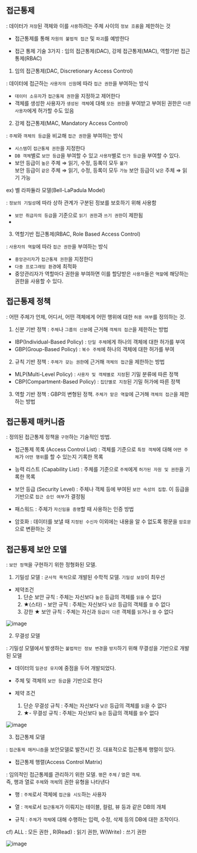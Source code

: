## 접근통제 

: 데이터가 `저장`된 객체와 이를 `사용`하려는 주체 사이의 `정보 흐름`을 제한하는 것 

- 접근통제를 통해 `자원의 불법적 접근` 및 `파괴`를 예방한다

- 접근 통제 기술 3가지 : 임의 접근통제(DAC), 강제 접근통제(MAC), 역할기반 접근통제(RBAC)

1) 임의 접근통제(DAC, Discretionary Access Control) 

: 데이터에 접근하는 `사용자의 신원`에 따라 `접근 권한`을 부여하는 방식 

- `데이터 소유자`가 `접근통제 권한`을 지정하고 제어한다
- 객체를 생성한 사용자가 `생성된 객체`에 대해 `모든 권한`을 부여받고 부여된 권한은 `다른 사용자`에게 허가할 수도 있음

2) 강제 접근통제(MAC, Mandatory Access Control) 

: `주체`와 `객체의 등급`을 비교해 `접근 권한`을 부여하는 방식 

- `시스템`이 `접근통제 권한`을 지정한다
- `DB 객체`별로 `보안 등급`을 부여할 수 있고 `사용자`별로 `인가 등급`을 부여할 수 있다.
- 보안 등급이 `높은` 주체 ⇒ 읽기, 수정, 등록이 모두 `불가`  
  보안 등급이 `같은` 주체 ⇒ 읽기, 수정, 등록이 모두 `가능` 
  보안 등급이 `낮은` 주체 ⇒ 읽기 가능
  
ex) 벨 라파듈라 모델(Bell-LaPadula Model) 

: `정보의 기밀성`에 따라 상하 관계가 구분된 정보를 보호하기 위해 사용함

- `보안 취급자의 등급`을 기준으로 `읽기 권한`과 `쓰기 권한`이 제한됨
-
  
3) 역할기반 접근통제(RBAC, Role Based Access Control) 

: `사용자의 역할`에 따라 `접근 권한`을 부여하는 방식 

- `중앙관리자`가 `접근통제 권한`을 지정한다
- `다중 프로그래밍 환경`에 최적화
- 중앙관리자가 역할마다 권한을 부여하면 이를 할당받은 `사용자`들은 `역할`에 해당하는 권한을 사용할 수 있다.

## 접근통제 정책 

: 어떤 주체가 언제, 어디서, 어떤 객체에게 어떤 행위에 대한 `허용 여부`를 정의하는 것. 

1) 신분 기반 정책 : `주체`나 `그룹의 신분`에 근거해 `객체의 접근`을 제한하는 방법  
  - IBP(Individual-Based Policy) : `단일 주체`에게 하나의 객체에 대한 허가를 부여
  - GBP(Group-Based Policy) : `복수 주체`에 하나의 객체에 대한 허가를 부여

2) 규칙 기반 정책 : `주체가 갖는 권한`에 근거해 `객체의 접근`을 제한하는 방법  
  - MLP(Multi-Level Policy) : `사용자 및 객체별로 지정`된 기밀 분류에 따른 정책
  - CBP(Compartment-Based Policy) : `집단별로 지정`된 기밀 허가에 따른 정책 

3) 역할 기반 정책 : GBP의 변형된 정책. `주체가 맡은 역할`에 근거해 `객체의 접근`을 제한하는 방법 

## 접근통제 매커니즘 

: 정의된 접근통제 정책을 `구현`하는 기술적인 방법. 

- 접근통제 목록 (Access Control List) : 객체를 기준으로 `특정 객체`에 대해 `어떤 주체`가 `어떤 행위`를 할 수 있는지 기록한 목록

- 능력 리스트 (Capability List) : 주체를 기준으로 `주체`에게 `허가된 자원 및 권한`을 기록한 목록

- 보안 등급 (Security Level) : 주체나 객체 등에 부여된 `보안 속성의 집합`. 이 등급을 기반으로 `접근 승인 여부`가 결정됨

- 패스워드 : 주체가 `자신임을 증명`할 때 사용하는 인증 방법

- 암호화 : 데이터를 보낼 때 `지정된 수신자` 이외에는 내용을 알 수 없도록 평문을 `암호문`으로 변환하는 것

## 접근통제 보안 모델 

: `보안 정책`을 구현하기 위한 정형화된 모델. 

1) 기밀성 모델 : `군사적 목적`으로 개발된 수학적 모델. `기밀성 보장`이 최우선

- 제약조건  
  1) 단순 보안 규칙 : 주체는 자신보다 `높은` 등급의 객체를 `읽을` 수 없다
  2) ★(스타) - 보안 규칙 : 주체는 자신보다 `낮은` 등급의 객체를 `쓸` 수 없다
  3) 강한 ★ 보안 규칙 : 주체는 자신과 `등급이 다른` 객체를 `읽`거나 `쓸` 수 없다

![image](https://user-images.githubusercontent.com/64796257/160414371-c2b5b4cf-92bc-46ac-b382-f1ec0b3cf794.png)

2) 무결성 모델 

: 기밀성 모델에서 발생하는 `불법적인 정보 변경`을 `방지`하기 위해 무결성을 기반으로 개발된 모델 

- 데이터의 `일관성 유지`에 중점을 두어 개발되었다.
- 주체 및 객체의 `보안 등급`을 기반으로 한다

- 제약 조건  
  1) 단순 무결성 규칙 : 주체는 자신보다 `낮은` 등급의 객체를 `읽`을 수 없다
  2) ★- 무결성 규칙 : 주체는 자신보다 `높은` 등급의 객체를 `쓸`수 없다

![image](https://user-images.githubusercontent.com/64796257/160415130-abf33f6c-05fc-4237-a429-ee0ef12f17f4.png)

3) 접근통제 모델 

: `접근통제 매커니즘`을 보안모델로 발전시킨 것. 대표적으로 접근통제 행렬이 있다. 

- 접근통제 행렬(Access Control Matrix) 

: 임의적인 접근통제를 관리하기 위한 모델. `행`은 `주체` / `열`은 `객체`.  
  즉, 행과 열로 `주체`와 `객체`의 권한 유형을 나타낸다
  
- 행 : `주체`로서 객체에 `접근을 시도`하는 사용자
- 열 : `객체`로서 `접근통제`가 이뤄지는 테이블, 컬럼, 뷰 등과 같은 DB의 개체

- 규칙 : `주체`가 `객체`에 대해 수행하는 입력, 수정, 삭제 등의 DB에 대한 조작이다. 

cf) ALL : 모든 권한 , R(Read) : 읽기 권한, W(Write) : 쓰기 권한 

![image](https://user-images.githubusercontent.com/64796257/160415843-07155e2c-bff1-471b-af4d-7c8e841b86fd.png)


































